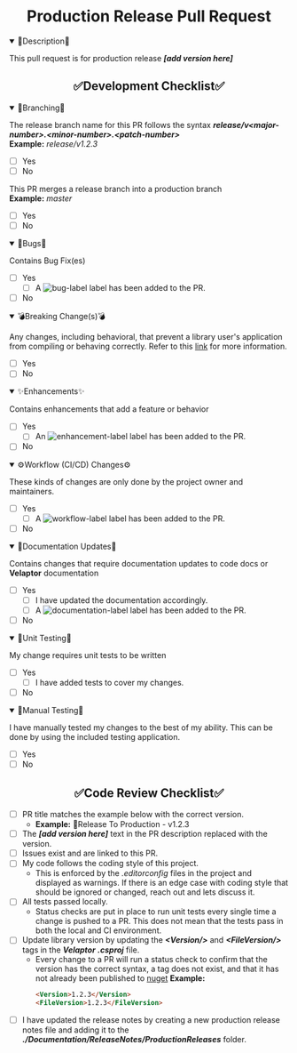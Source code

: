 <!--
    !! NOTE !! - ONLY PROJECT OWNERS AND MAINTAINERS MANAGE PRODUCTION AND PREVIEW RELEASE PULL REQUESTS
    If you have contributions to make, use the "feature-to-develop" pull request template.
-->
<!--suppress HtmlDeprecatedAttribute -->
<h1 style="font-weight:bold" align="center">Production Release Pull Request</h1>

<details open><summary>📄Description📄</summary>
<!-- Provide a short general summary of your changes in the Title above -->

This pull request is for production release **_[add version here]_**
</details>


<h2 style="font-weight:bold" align="center">✅Development Checklist✅</h2>

<details open><summary>🌳Branching🌳</summary>

The release branch name for this PR follows the syntax _**release/v&lt;major-number&gt;.&lt;minor-number&gt;.&lt;patch-number&gt;**_  
**Example:**  _release/v1.2.3_
- [ ] Yes
- [ ] No

This PR merges a release branch into a production branch  
**Example:** _master_
- [ ] Yes
- [ ] No
</details>


<details open><summary>🐛Bugs🐛</summary>

Contains Bug Fix(es)
- [ ] Yes
    - [ ] A ![bug-label](https://user-images.githubusercontent.com/85414302/150812958-10b202a8-84ae-45fb-b7cb-7f4fb68e0e8c.png) label has been added to the PR.
- [ ] No
</details>


<details open><summary>💣Breaking Change(s)💣</summary>

Any changes, including behavioral, that prevent a library user's application from compiling or behaving correctly.
Refer to this [link](https://docs.microsoft.com/en-us/dotnet/core/compatibility/#modifications-to-the-public-contract) for more information.
- [ ] Yes
- [ ] No
</details>


<details open><summary>✨Enhancements✨</summary>

Contains enhancements that add a feature or behavior
- [ ] Yes
    - [ ] An ![enhancement-label](https://user-images.githubusercontent.com/85414302/150804213-bd043c7b-54d2-4562-ad3f-69a07723a5ef.png) label has been added to the PR.
- [ ]  No
</details>


<details open><summary>⚙️Workflow (CI/CD) Changes⚙️</summary>

These kinds of changes are only done by the project owner and maintainers.
- [ ] Yes
    - [ ] A ![workflow-label](https://user-images.githubusercontent.com/85414302/150814606-314933ca-86c7-4edb-99cb-62d2198b20d9.png) label has been added to the PR.
- [ ] No
</details>


<details open><summary>📃Documentation Updates📃</summary>

Contains changes that require documentation updates to code docs or **Velaptor** documentation
- [ ] Yes
    - [ ] I have updated the documentation accordingly.
    - [ ] A ![documentation-label](https://user-images.githubusercontent.com/85414302/150810133-939e985d-2246-4c77-8c9c-815855da3664.png) label has been added to the PR.
- [ ] No
</details>


<details open><summary>🧪Unit Testing🧪</summary>

My change requires unit tests to be written
- [ ] Yes
    - [ ] I have added tests to cover my changes.
- [ ] No
</details>


<details open><summary>🧪Manual Testing🧪</summary>

I have manually tested my changes to the best of my ability.
This can be done by using the included testing application.
- [ ] Yes
- [ ] No
</details>


<h2 style="font-weight:bold" align="center">✅Code Review Checklist✅</h2>

<!-- Go over all the following points, and put an `x` in all the boxes that apply. -->
<!-- If you're unsure about any of these, don't hesitate to ask. We're here to help! -->
- [ ] PR title matches the example below with the correct version.
    - **Example:** 🚀Release To Production - v1.2.3
- [ ] The **_[add version here]_** text in the PR description replaced with the version.
- [ ] Issues exist and are linked to this PR.
- [ ] My code follows the coding style of this project.
    - This is enforced by the *.editorconfig* files in the project and displayed as warnings.  If there is an edge case with coding style that should be ignored or changed, reach out and lets discuss it.
- [ ] All tests passed locally.
    - Status checks are put in place to run unit tests every single time a change is pushed to a PR.  This does not mean that the tests pass in both the local and CI environment.
- [ ] Update library version by updating the **_\<Version/\>_** and **_\<FileVersion/\>_** tags in the **_Velaptor_** **_.csproj_** file.
    - Every change to a PR will run a status check to confirm that the version has the correct syntax, a tag does not exist, and that it has not already been published to [nuget](https://www.nuget.org/)
      **Example:**
        ``` html
        <Version>1.2.3</Version>
        <FileVersion>1.2.3</FileVersion>
        ```
- [ ] I have updated the release notes by creating a new production release notes file and adding it to the **_./Documentation/ReleaseNotes/ProductionReleases_** folder.
